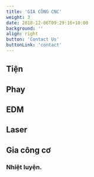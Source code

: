 ```yaml
---
title: 'GIA CÔNG CNC'
weight: 3
date: 2018-12-06T09:29:16+10:00
background: ''
align: right
button: 'Contact Us'
buttonLink: 'contact'
---
```

## Tiện
## Phay
## EDM
## Laser
## Gia công cơ
### Nhiệt luyện.
